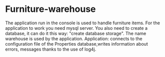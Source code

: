 # Furniture-warehouse
The application run in the console is used to handle furniture items.
For the application to work you need mysql server. You also need to create a database, it can do it this way: "create database storage". The name warehouse is used by the application. 
Application: connects to the configuration file of the Properties database,writes information about errors, messages thanks to the use of log4j.
